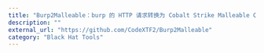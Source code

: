 ```yaml
---
title: "Burp2Malleable：burp 的 HTTP 请求转换为 Cobalt Strike Malleable C2 profiles"
description: ""
external_url: "https://github.com/CodeXTF2/Burp2Malleable"
category: "Black Hat Tools"
---
```

